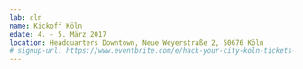 ```yaml
---
lab: cln
name: Kickoff Köln
edate: 4. - 5. März 2017
location: Headquarters Downtown, Neue Weyerstraße 2, 50676 Köln
# signup-url: https://www.eventbrite.com/e/hack-your-city-koln-tickets-31149547134
---
```


 
